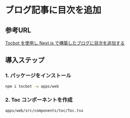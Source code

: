 # ブログ記事に目次を追加

## 参考URL

[Tocbot を使用し Next.js で構築したブログに目次を追加する](https://zenn.dev/yyykms123/articles/2023-12-03-adding-toc-to-nextjs-blog-using-tocbot)

## 導入ステップ

### 1. パッケージをインストール

```bash
npm i tocbot -w apps/web
```

### 2. Toc コンポーネントを作成

`apps/web/src/components/toc/Toc.tsx`